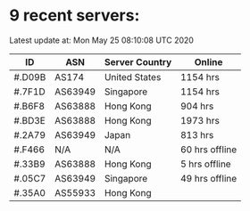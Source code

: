 # 9 recent servers:

Latest update at: Mon May 25 08:10:08 UTC 2020

| ID | ASN | Server Country | Online |
| -- | --- | -------------- | ------ |
| #.D09B | AS174 | United States | 1154 hrs |
| #.7F1D | AS63949 | Singapore | 1154 hrs |
| #.B6F8 | AS63888 | Hong Kong | 904 hrs |
| #.BD3E | AS63888 | Hong Kong | 1973 hrs |
| #.2A79 | AS63949 | Japan | 813 hrs |
| #.F466 | N/A | N/A | 60 hrs offline |
| #.33B9 | AS63888 | Hong Kong | 5 hrs offline |
| #.05C7 | AS63949 | Singapore | 49 hrs offline |
| #.35A0 | AS55933 | Hong Kong | |

